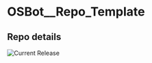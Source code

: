 # OSBot__Repo_Template

## Repo details

![Current Release](https://img.shields.io/badge/release-v0.3.0-blue)
